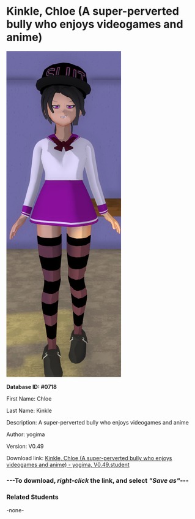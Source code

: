 # Kinkle, Chloe (A super-perverted bully who enjoys videogames and anime)

<img src="../../Files/Images/Kinkle, Chloe (A super-perverted bully who enjoys videogames and anime).png" title="Kinkle, Chloe (A super-perverted bully who enjoys videogames and anime) - yogima, V0.49">

**Database ID: #0718**

First Name: Chloe

Last Name: Kinkle

Description: A super-perverted bully who enjoys videogames and anime

Author: yogima

Version: V0.49

Download link: <a href="https://raw.githubusercontent.com/Arbiter1223/Daigaku-Gurashi-Custom-Students/master/Files/Student%20Files/Kinkle%2C%20Chloe%20(A%20super-perverted%20bully%20who%20enjoys%20videogames%20and%20anime)%20-%20yogima%2C%20V0.49.student">Kinkle, Chloe (A super-perverted bully who enjoys videogames and anime) - yogima, V0.49.student</a>

### ---**To download, _right-click_ the link, and select _"Save as"_**---

### Related Students

-none-
